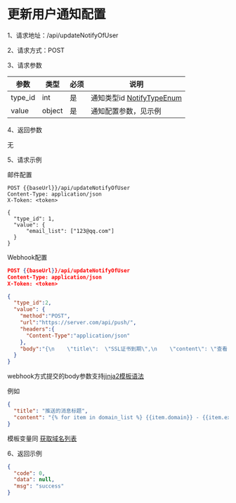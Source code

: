 # 更新用户通知配置

1、请求地址：/api/updateNotifyOfUser

2、请求方式：POST

3、请求参数

| 参数  | 类型   | 必须 | 说明 |
| -| - | - | - |
| type_id | int | 是 | 通知类型id [NotifyTypeEnum](/enums/NotifyTypeEnum.md)
| value | object | 是 | 通知配置参数，见示例

4、返回参数

无

5、请求示例

邮件配置

```
POST {{baseUrl}}/api/updateNotifyOfUser
Content-Type: application/json
X-Token: <token>

{
  "type_id": 1,
  "value": {
      "email_list": ["123@qq.com"]
  }
}
```

Webhook配置

```json
POST {{baseUrl}}/api/updateNotifyOfUser
Content-Type: application/json
X-Token: <token>

{
  "type_id":2,
  "value": {
    "method":"POST",
    "url":"https://server.com/api/push/",
    "headers":{
      "Content-Type":"application/json"
    },
    "body":"{\n    \"title\":  \"SSL证书到期\",\n    \"content\": \"查看：http://127.0.0.1:5173/\"\n}"
  }
}
```

webhook方式提交的body参数支持[jinja2模板语法](http://doc.yonyoucloud.com/doc/jinja2-docs-cn/index.html)

例如
```json
{
  "title": "推送的消息标题",
  "content": "{% for item in domain_list %} {{item.domain}} - {{item.expire_days}} \n {% endfor %}"
}
```

模板变量同 [获取域名列表](/domain/getDomainList.md)

6、返回示例

```json
{
  "code": 0,
  "data": null,
  "msg": "success"
}
```
